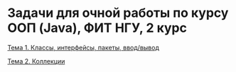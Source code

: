 # Задачи для очной работы по курсу ООП (Java), ФИТ НГУ, 2 курс

[Тема 1. Классы, интерфейсы, пакеты, ввод/вывод](https://docs.google.com/document/d/1Iu8E8nl4EmVzRHm7t4RWpUcqiN0a5X5XQgTpk1i69K0/edit?usp=sharing)

[Тема 2. Коллекции](https://docs.google.com/document/d/1G5quqz2wthw62l5qvQFX7ijMu7fl_jmJzQDEnb9K-XM/edit?usp=sharing)
